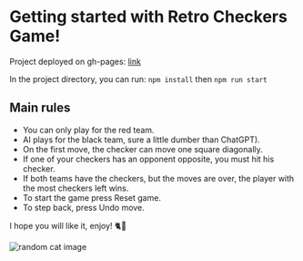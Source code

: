 # Getting started with Retro Checkers Game!

Project deployed on gh-pages: [link](https://cuteshaun.github.io/checkers-game/)

In the project directory, you can run:
`npm install` then `npm run start`

## Main rules

* You can only play for the red team.
* AI plays for the black team, sure a little dumber than ChatGPT).
* On the first move, the checker can move one square diagonally.
* If one of your checkers has an opponent opposite, you must hit his checker.
* If both teams have the checkers, but the moves are over, the player with the most checkers left wins.
* To start the game press Reset game.
* To step back, press Undo move.

I hope you will like it, enjoy! 🐈💖

![random cat image](https://cataas.com/cat/says/hello%20world!)
